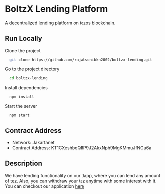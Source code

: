 
# BoltzX Lending Platform

A decentralized lending platform on tezos blockchain.


## Run Locally

Clone the project

```bash
  git clone https://github.com/rajatsonibkn2002/boltzx-lending.git
```

Go to the project directory

```bash
  cd boltzx-lending
```

Install dependencies

```bash
  npm install
```

Start the server

```bash
  npm start
```

## Contract Address
- Network: Jakartanet
- Contract Address: KT1CXeshbqQRP9J2AkxNph9MgKMmuJfNGu6a

## Description
We have lending functionality on our dapp, where you can lend any amount of tez. Also, you can withdraw your tez anytime with some interest with it.
You can checkout our application [here](https://boltzx.netlify.app/)
